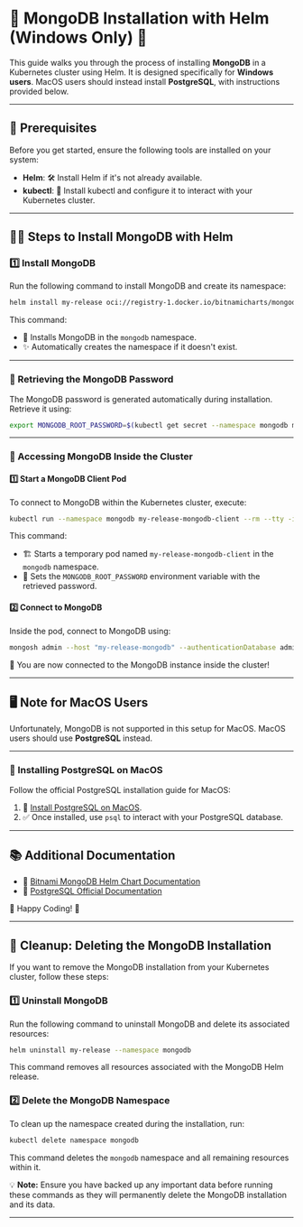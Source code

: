 # 🌟 MongoDB Installation with Helm (Windows Only) 🌟

This guide walks you through the process of installing **MongoDB** in a Kubernetes cluster using Helm. It is designed specifically for **Windows users**. MacOS users should instead install **PostgreSQL**, with instructions provided below.

---

## 🚀 Prerequisites

Before you get started, ensure the following tools are installed on your system:

- **Helm**: 🛠️ Install Helm if it's not already available.
- **kubectl**: 📡 Install kubectl and configure it to interact with your Kubernetes cluster.

---

## 🧑‍💻 Steps to Install MongoDB with Helm

### 1️⃣ Install MongoDB
Run the following command to install MongoDB and create its namespace:

```bash
helm install my-release oci://registry-1.docker.io/bitnamicharts/mongodb --namespace mongodb --create-namespace
```

This command:
- 📂 Installs MongoDB in the `mongodb` namespace.
- ✨ Automatically creates the namespace if it doesn't exist.

---

### 🔑 Retrieving the MongoDB Password
The MongoDB password is generated automatically during installation. Retrieve it using:

```bash
export MONGODB_ROOT_PASSWORD=$(kubectl get secret --namespace mongodb my-release-mongodb -o jsonpath="{.data.mongodb-root-password}" | base64 --decode)
```

---

### 🔗 Accessing MongoDB Inside the Cluster

#### 1️⃣ Start a MongoDB Client Pod
To connect to MongoDB within the Kubernetes cluster, execute:

```bash
kubectl run --namespace mongodb my-release-mongodb-client --rm --tty -i --restart='Never' --env="MONGODB_ROOT_PASSWORD=$MONGODB_ROOT_PASSWORD" --image docker.io/bitnami/mongodb:8.0.3-debian-12-r0 --command -- bash
```

This command:
- 🏗️ Starts a temporary pod named `my-release-mongodb-client` in the `mongodb` namespace.
- 🔐 Sets the `MONGODB_ROOT_PASSWORD` environment variable with the retrieved password.

#### 2️⃣ Connect to MongoDB
Inside the pod, connect to MongoDB using:

```bash
mongosh admin --host "my-release-mongodb" --authenticationDatabase admin -u root -p $MONGODB_ROOT_PASSWORD
```

🎉 You are now connected to the MongoDB instance inside the cluster!

---

## 🖥️ Note for MacOS Users
Unfortunately, MongoDB is not supported in this setup for MacOS. MacOS users should use **PostgreSQL** instead.

---

### 🐘 Installing PostgreSQL on MacOS

Follow the official PostgreSQL installation guide for MacOS:

1. 🍎 [Install PostgreSQL on MacOS](https://www.postgresql.org/download/macos/).
2. ✅ Once installed, use `psql` to interact with your PostgreSQL database.

---

## 📚 Additional Documentation

- 📖 [Bitnami MongoDB Helm Chart Documentation](https://bitnami.com/stack/mongodb/helm)
- 📘 [PostgreSQL Official Documentation](https://www.postgresql.org/docs/)

🌟 Happy Coding! 🌟

---

## 🧹 Cleanup: Deleting the MongoDB Installation

If you want to remove the MongoDB installation from your Kubernetes cluster, follow these steps:

### 1️⃣ Uninstall MongoDB
Run the following command to uninstall MongoDB and delete its associated resources:

```bash
helm uninstall my-release --namespace mongodb
```

This command removes all resources associated with the MongoDB Helm release.

### 2️⃣ Delete the MongoDB Namespace
To clean up the namespace created during the installation, run:

```bash
kubectl delete namespace mongodb
```

This command deletes the `mongodb` namespace and all remaining resources within it.

💡 **Note:** Ensure you have backed up any important data before running these commands as they will permanently delete the MongoDB installation and its data.

---
